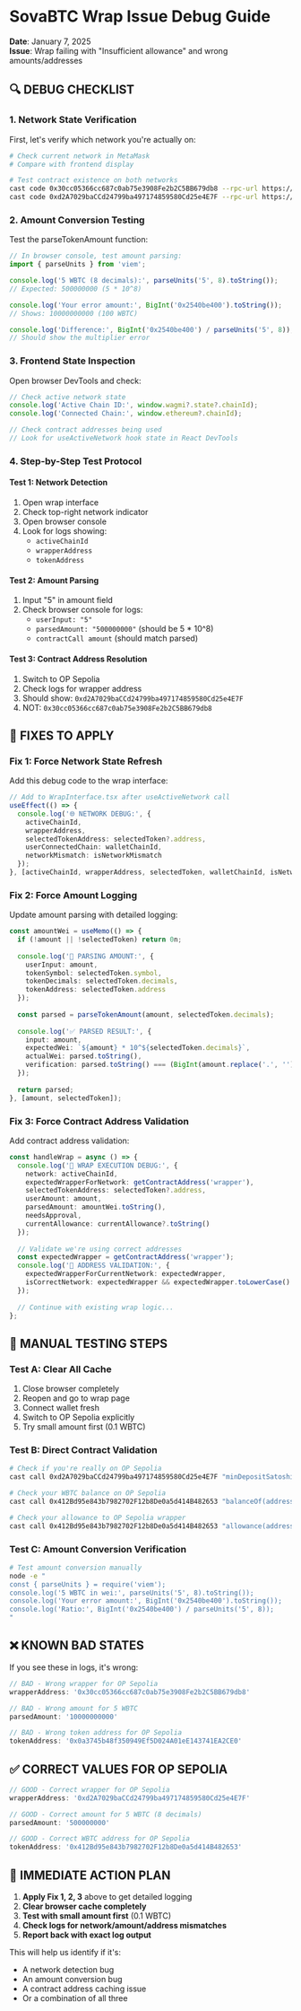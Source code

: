 # SovaBTC Wrap Issue Debug Guide

**Date**: January 7, 2025  
**Issue**: Wrap failing with "Insufficient allowance" and wrong amounts/addresses

## 🔍 **DEBUG CHECKLIST**

### **1. Network State Verification**

First, let's verify which network you're actually on:

```bash
# Check current network in MetaMask
# Compare with frontend display

# Test contract existence on both networks
cast code 0x30cc05366cc687c0ab75e3908Fe2b2C5BB679db8 --rpc-url https://sepolia.base.org | head -1
cast code 0xd2A7029baCCd24799ba497174859580Cd25e4E7F --rpc-url https://sepolia.optimism.io | head -1
```

### **2. Amount Conversion Testing**

Test the parseTokenAmount function:

```javascript
// In browser console, test amount parsing:
import { parseUnits } from 'viem';

console.log('5 WBTC (8 decimals):', parseUnits('5', 8).toString());
// Expected: 500000000 (5 * 10^8)

console.log('Your error amount:', BigInt('0x2540be400').toString());
// Shows: 10000000000 (100 WBTC)

console.log('Difference:', BigInt('0x2540be400') / parseUnits('5', 8));
// Should show the multiplier error
```

### **3. Frontend State Inspection**

Open browser DevTools and check:

```javascript
// Check active network state
console.log('Active Chain ID:', window.wagmi?.state?.chainId);
console.log('Connected Chain:', window.ethereum?.chainId);

// Check contract addresses being used
// Look for useActiveNetwork hook state in React DevTools
```

### **4. Step-by-Step Test Protocol**

#### **Test 1: Network Detection**
1. Open wrap interface
2. Check top-right network indicator  
3. Open browser console
4. Look for logs showing:
   - `activeChainId`
   - `wrapperAddress` 
   - `tokenAddress`

#### **Test 2: Amount Parsing**
1. Input "5" in amount field
2. Check browser console for logs:
   - `userInput: "5"`
   - `parsedAmount: "500000000"` (should be 5 * 10^8)
   - `contractCall amount` (should match parsed)

#### **Test 3: Contract Address Resolution**
1. Switch to OP Sepolia
2. Check logs for wrapper address
3. Should show: `0xd2A7029baCCd24799ba497174859580Cd25e4E7F`
4. NOT: `0x30cc05366cc687c0ab75e3908Fe2b2C5BB679db8`

## 🔧 **FIXES TO APPLY**

### **Fix 1: Force Network State Refresh**

Add this debug code to the wrap interface:

```typescript
// Add to WrapInterface.tsx after useActiveNetwork call
useEffect(() => {
  console.log('🌐 NETWORK DEBUG:', {
    activeChainId,
    wrapperAddress,
    selectedTokenAddress: selectedToken?.address,
    userConnectedChain: walletChainId,
    networkMismatch: isNetworkMismatch
  });
}, [activeChainId, wrapperAddress, selectedToken, walletChainId, isNetworkMismatch]);
```

### **Fix 2: Force Amount Logging**

Update amount parsing with detailed logging:

```typescript
const amountWei = useMemo(() => {
  if (!amount || !selectedToken) return 0n;
  
  console.log('🔄 PARSING AMOUNT:', {
    userInput: amount,
    tokenSymbol: selectedToken.symbol,
    tokenDecimals: selectedToken.decimals,
    tokenAddress: selectedToken.address
  });
  
  const parsed = parseTokenAmount(amount, selectedToken.decimals);
  
  console.log('✅ PARSED RESULT:', {
    input: amount,
    expectedWei: `${amount} * 10^${selectedToken.decimals}`,
    actualWei: parsed.toString(),
    verification: parsed.toString() === (BigInt(amount.replace('.', '')) * (10n ** BigInt(selectedToken.decimals - amount.split('.')[1]?.length || 0))).toString()
  });
  
  return parsed;
}, [amount, selectedToken]);
```

### **Fix 3: Force Contract Address Validation**

Add contract address validation:

```typescript
const handleWrap = async () => {
  console.log('🚀 WRAP EXECUTION DEBUG:', {
    network: activeChainId,
    expectedWrapperForNetwork: getContractAddress('wrapper'),
    selectedTokenAddress: selectedToken?.address,
    userAmount: amount,
    parsedAmount: amountWei.toString(),
    needsApproval,
    currentAllowance: currentAllowance?.toString()
  });
  
  // Validate we're using correct addresses
  const expectedWrapper = getContractAddress('wrapper');
  console.log('🎯 ADDRESS VALIDATION:', {
    expectedWrapperForCurrentNetwork: expectedWrapper,
    isCorrectNetwork: expectedWrapper && expectedWrapper.toLowerCase() !== '0x30cc05366cc687c0ab75e3908fe2b2c5bb679db8'.toLowerCase()
  });
  
  // Continue with existing wrap logic...
};
```

## 🧪 **MANUAL TESTING STEPS**

### **Test A: Clear All Cache**
1. Close browser completely
2. Reopen and go to wrap page
3. Connect wallet fresh
4. Switch to OP Sepolia explicitly
5. Try small amount first (0.1 WBTC)

### **Test B: Direct Contract Validation**
```bash
# Check if you're really on OP Sepolia
cast call 0xd2A7029baCCd24799ba497174859580Cd25e4E7F "minDepositSatoshi()" --rpc-url https://sepolia.optimism.io

# Check your WBTC balance on OP Sepolia  
cast call 0x412Bd95e843b7982702F12b8De0a5d414B482653 "balanceOf(address)" YOUR_ADDRESS --rpc-url https://sepolia.optimism.io

# Check your allowance to OP Sepolia wrapper
cast call 0x412Bd95e843b7982702F12b8De0a5d414B482653 "allowance(address,address)" YOUR_ADDRESS 0xd2A7029baCCd24799ba497174859580Cd25e4E7F --rpc-url https://sepolia.optimism.io
```

### **Test C: Amount Conversion Verification**
```bash
# Test amount conversion manually
node -e "
const { parseUnits } = require('viem');
console.log('5 WBTC in wei:', parseUnits('5', 8).toString());
console.log('Your error amount:', BigInt('0x2540be400').toString());
console.log('Ratio:', BigInt('0x2540be400') / parseUnits('5', 8));
"
```

## ❌ **KNOWN BAD STATES**

If you see these in logs, it's wrong:

```javascript
// BAD - Wrong wrapper for OP Sepolia
wrapperAddress: '0x30cc05366cc687c0ab75e3908Fe2b2C5BB679db8'

// BAD - Wrong amount for 5 WBTC
parsedAmount: '10000000000' 

// BAD - Wrong token address for OP Sepolia
tokenAddress: '0x0a3745b48f350949Ef5D024A01eE143741EA2CE0'
```

## ✅ **CORRECT VALUES FOR OP SEPOLIA**

```javascript
// GOOD - Correct wrapper for OP Sepolia  
wrapperAddress: '0xd2A7029baCCd24799ba497174859580Cd25e4E7F'

// GOOD - Correct amount for 5 WBTC (8 decimals)
parsedAmount: '500000000'

// GOOD - Correct WBTC address for OP Sepolia
tokenAddress: '0x412Bd95e843b7982702F12b8De0a5d414B482653'
```

## 🎯 **IMMEDIATE ACTION PLAN**

1. **Apply Fix 1, 2, 3** above to get detailed logging
2. **Clear browser cache completely**
3. **Test with small amount first** (0.1 WBTC)
4. **Check logs for network/amount/address mismatches**
5. **Report back with exact log output**

This will help us identify if it's:
- A network detection bug  
- An amount conversion bug
- A contract address caching issue
- Or a combination of all three 